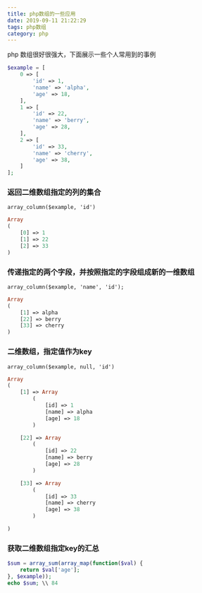 ```yaml
---
title: php数组的一些应用
date: 2019-09-11 21:22:29
tags: php数组
category: php
---
```



php 数组很好很强大，下面展示一些个人常用到的事例

```php
$example = [
    0 => [
        'id' => 1,
        'name' => 'alpha',
        'age' => 18,
    ],
    1 => [
        'id' => 22,
        'name' => 'berry',
        'age' => 28,
    ],
    2 => [
        'id' => 33,
        'name' => 'cherry',
        'age' => 38,
    ]
];
```

### 返回二维数组指定的列的集合

`array_column($example, 'id')`

```php
Array
(
    [0] => 1
    [1] => 22
    [2] => 33
)
```

### 传递指定的两个字段，并按照指定的字段组成新的一维数组

`array_column($example, 'name', 'id');`

```php
Array
(
    [1] => alpha
    [22] => berry
    [33] => cherry
)
```

### 二维数组，指定值作为key

`array_column($example, null, 'id')`
```php
Array
(
    [1] => Array
        (
            [id] => 1
            [name] => alpha
            [age] => 18
        )

    [22] => Array
        (
            [id] => 22
            [name] => berry
            [age] => 28
        )

    [33] => Array
        (
            [id] => 33
            [name] => cherry
            [age] => 38
        )

)
```

### 获取二维数组指定key的汇总

```php
$sum = array_sum(array_map(function($val) {
    return $val['age'];
}, $example));
echo $sum; \\ 84
```

